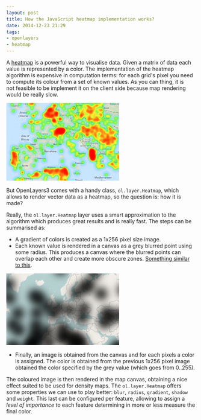 ```yaml
---
layout: post
title: How the JavaScript heatmap implementation works?
date: 2014-12-23 21:29
tags:
- openlayers
- heatmap
---
```

A [heatmap](http://en.wikipedia.org/wiki/Heat_map) is a powerful way to visualise data. Given a matrix of data each value is represented by a color. The implementation of the heatmap algorithm is expensive in computation terms: for each grid's pixel you need to compute its colour from a set of known values. As you can thing, it is not feasible to be implement it on the client side because map rendering would be really slow.

![](./images/Screen-Shot-2014-12-23-at-18.25.49-300x206.png)

But OpenLayers3 comes with a handy class, `ol.layer.Heatmap`, which allows to render vector data as a heatmap, so the question is: how it is made?

Really, the `ol.layer.Heatmap` layer uses a smart approximation to the algorithm which produces great results and is really fast. The steps can be summarised as:

*   A gradient of colors is created as a 1x256 pixel size image.
*   Each known value is rendered in a canvas as a grey blurred point using some radius. This produces a canvas where the blurred points can overlap each other and create more obscure zones. [Something similar to this](http://jsfiddle.net/mnmrze6k/1/).

![](./images/Screen-Shot-2014-12-23-at-18.27.17-300x190.png)

*   Finally, an image is obtained from the canvas and for each pixels a color is assigned. The color is obtained from the previous 1x256 pixel image obtained the color specified by the grey value (which goes from 0..255).

The coloured image is then rendered in the map canvas, obtaining a nice effect suited to be used for density maps. The `ol.layer.Heatmap` offers some properties we can use to play better: `blur`, `radius`, `gradient`, `shadow` and `weight`. This last can be configured per feature, allowing to assign a _level of importance_ to each feature determining in more or less measure the final color.
